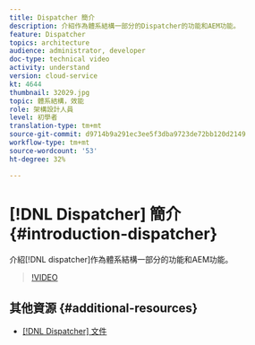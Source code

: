 ```yaml
---
title: Dispatcher 簡介
description: 介紹作為體系結構一部分的Dispatcher的功能和AEM功能。
feature: Dispatcher
topics: architecture
audience: administrator, developer
doc-type: technical video
activity: understand
version: cloud-service
kt: 4644
thumbnail: 32029.jpg
topic: 體系結構，效能
role: 架構設計人員
level: 初學者
translation-type: tm+mt
source-git-commit: d9714b9a291ec3ee5f3dba9723de72bb120d2149
workflow-type: tm+mt
source-wordcount: '53'
ht-degree: 32%

---
```



# [!DNL Dispatcher] 簡介{#introduction-dispatcher}

介紹[!DNL dispatcher]作為體系結構一部分的功能和AEM功能。

>[!VIDEO](https://video.tv.adobe.com/v/32029/?quality=12&learn=on)

## 其他資源 {#additional-resources}

* [[!DNL Dispatcher] 文件](https://docs.adobe.com/content/help/zh-Hant/experience-manager-dispatcher/using/dispatcher.html)